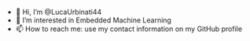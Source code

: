 - 👋 Hi, I’m @LucaUrbinati44
- 👀 I’m interested in Embedded Machine Learning
- 📫 How to reach me: use my contact information on my GitHub profile

<!---
LucaUrbinati44/LucaUrbinati44 is a ✨ special ✨ repository because its `README.md` (this file) appears on your GitHub profile.
You can click the Preview link to take a look at your changes.
--->
